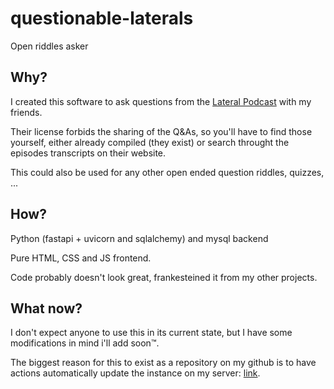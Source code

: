 # questionable-laterals
Open riddles asker

## Why?
I created this software to ask questions from the [Lateral Podcast](https://lateralcast.com) with my friends.

Their license forbids the sharing of the Q&As, so you'll have to find those yourself, either already compiled (they exist) or search throught the episodes transcripts on their website.

This could also be used for any other open ended question riddles, quizzes, ...

## How?
Python (fastapi + uvicorn and sqlalchemy) and mysql backend

Pure HTML, CSS and JS frontend.


Code probably doesn't look great, frankesteined it from my other projects.

## What now?
I don't expect anyone to use this in its current state, but I have some modifications in mind i'll add soon™.

The biggest reason for this to exist as a repository on my github is to have actions automatically update the instance on my server: [link](questionable.malbyx.eu).
